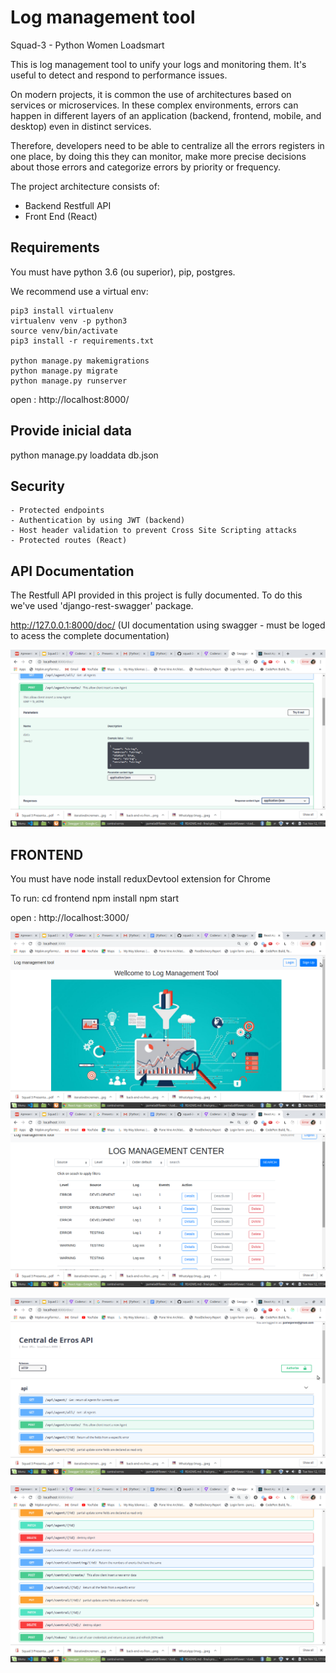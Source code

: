 # Log management tool
Squad-3 - Python Women Loadsmart

This is  log management tool to unify your logs and  monitoring them.
It's useful to detect and respond to performance issues.

On modern projects, it is  common the use of architectures based on services or microservices. 
In these complex environments, errors can happen in different layers of an application 
(backend, frontend, mobile, and desktop) even in distinct services. 

Therefore, developers need to be able to centralize all the errors registers in one place, 
by doing this they can monitor, make more precise decisions about those errors and 
categorize errors by priority or frequency. 


The project architecture consists of:
- Backend Restfull API 
- Front End (React)


## Requirements

You must have python 3.6 (ou superior), pip, postgres.

We recommend use a virtual env:

    pip3 install virtualenv
    virtualenv venv -p python3
    source venv/bin/activate 
    pip3 install -r requirements.txt

    python manage.py makemigrations
    python manage.py migrate
    python manage.py runserver


open : http://localhost:8000/



## Provide inicial data

python manage.py loaddata db.json

## Security 
    - Protected endpoints
    - Authentication by using JWT (backend)
    - Host header validation to prevent Cross Site Scripting attacks
    - Protected routes (React)



## API Documentation 

The Restfull API provided in this project is fully documented. 
To do this we've used 'django-rest-swagger' package.



http://127.0.0.1:8000/doc/ 
(UI documentation using swagger - must be loged to acess the complete documentation)

![](https://github.com/codenation-dev/squad-3-ad-python-women-loadsmart-1/blob/master/4.png)




## FRONTEND 
You must have node
install reduxDevtool extension for Chrome

To run:
    cd frontend
    npm install
    npm start

open : http://localhost:3000/


![](https://github.com/codenation-dev/squad-3-ad-python-women-loadsmart-1/blob/master/6.png)
![](https://github.com/codenation-dev/squad-3-ad-python-women-loadsmart-1/blob/master/7.png)


![](https://github.com/codenation-dev/squad-3-ad-python-women-loadsmart-1/blob/master/1.png)

![](https://github.com/codenation-dev/squad-3-ad-python-women-loadsmart-1/blob/master/2.png)
